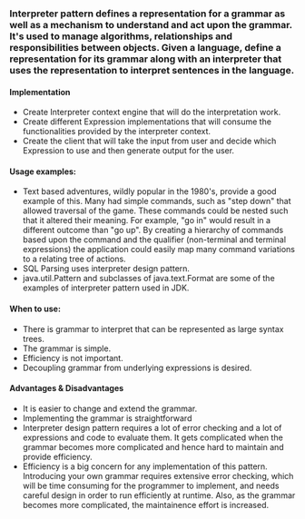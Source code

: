 ### Interpreter pattern defines a representation for a grammar as well as a mechanism to understand and act upon the grammar. It's used to manage algorithms, relationships and responsibilities between objects. Given a language, define a representation for its grammar along with an interpreter that uses the representation to interpret sentences in the language.


#### Implementation
 * Create Interpreter context engine that will do the interpretation work.
 * Create different Expression implementations that will consume the functionalities provided by the interpreter context.
 * Create the client that will take the input from user and decide which Expression to use and then generate output for the user.


#### Usage examples: 
 * Text based adventures, wildly popular in the 1980's, provide a good example of this. Many had simple commands, such as "step down" that allowed traversal of the game. These commands could be nested such that it altered their meaning. For example, "go in" would result in a different outcome than "go up". By creating a hierarchy of commands based upon the command and the qualifier (non-terminal and terminal expressions) the application could easily map many command variations to a relating tree of actions.
 * SQL Parsing uses interpreter design pattern.
 * java.util.Pattern and subclasses of java.text.Format are some of the examples of interpreter pattern used in JDK.


#### When to use:
 * There is grammar to interpret that can be represented as large syntax trees.
 * The grammar is simple.
 * Efficiency is not important.
 * Decoupling grammar from underlying expressions is desired.


#### Advantages & Disadvantages
 * It is easier to change and extend the grammar.
 * Implementing the grammar is straightforward
 * Interpreter design pattern requires a lot of error checking and a lot of expressions and code to evaluate them. It gets complicated when the grammar becomes more complicated and hence hard to maintain and provide efficiency.
 * Efficiency is a big concern for any implementation of this pattern. Introducing your own grammar requires extensive error checking, which will be time consuming for the programmer to implement, and needs careful design in order to run efficiently at runtime. Also, as the grammar becomes more complicated, the maintainence effort is increased.
